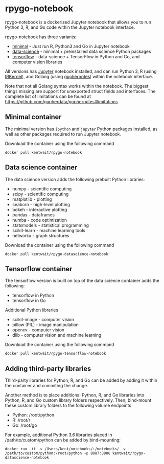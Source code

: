 # rpygo-notebook

rpygo-notebook is a dockerized Jupyter notebook that allows you to run Python 3, R, and Go code within the Jupyter notebook interface.

rpygo-notebook has three variants:
- [minimal](#minimal-container) - Just run R, Python3 and Go in Jupyter notebook
- [data-science](#data-science-container) - minimal + preinstalled data science Python packages
- [tensorflow](#tensorflow-container) - data-science + TensorFlow in Python and Go, and computer vision libraries

All versions has [Jupyter] notebook installed, and can run Python 3, R (using [IRKernel]), and Golang (using [gophernotes]) within the notebook interface.

Note that not all Golang syntax works within the notebook.
The biggest things missing are support for unexported struct fields and interfaces.
The complete list of limitations can be found at https://github.com/gopherdata/gophernotes#limitations

## Minimal container

The minimal version has `ipython` and `jupyter` Python packages installed,
as well as other packages required to run Jupyter notebook.

Download the container using the following command

	docker pull kentwait/rpygo-notebook


## Data science container

The data science version adds the following prebuilt Python libraries:
- numpy - scientific computing
- scipy - scientific computing
- matplotlib - plotting
- seaborn - high-level plotting
- bokeh - interactive plotting
- pandas - dataframes
- numba - code optimization
- statsmodels - statistical programming
- scikit-learn - machine learning tools
- networkx - graph structures

Download the container using the following command

	docker pull kentwait/rpygo-datascience-notebook


## Tensorflow container

The tensorflow version is built on top of the data science container adds the following:
- tensorflow in Python
- tensorflow in Go

Additional Python libraries
- scikit-image - computer vision
- pillow (PIL) - image manipulation
- opencv - computer vision
- dlib - computer vision and machine learning

Download the container using the following command

	docker pull kentwait/rpygo-tensorflow-notebook

## Adding third-party libraries

Third-party libraries for Python, R, and Go can be added by adding it within the container and commiting the change.

Another method is to place additional Python, R, and Go libraries into Python, R, and Go custom library folders respectively. Then, bind-mount these custom library folders to the following volume endpoints
- Python: /root/python
- R: /root/r
- Go: /root/go

For example, additional Python 3.6 libraries placed in /path/to/custom/python can be added by bind-mounting:

	docker run -it -v /Users/kent/notebooks/:/notebooks/ -v /path/to/custom/python:/root/python -p 8887:8888 kentwait/rpygo-datascience-notebook


[Jupyter]: http://jupyter.org
[IRKernel]: https://github.com/IRkernel/IRkernel
[gophernotes]: https://github.com/gopherdata/gophernotes
